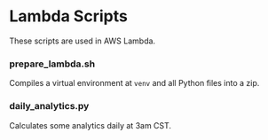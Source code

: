 # Lambda Scripts
These scripts are used in AWS Lambda.

### prepare_lambda.sh
Compiles a virtual environment at `venv` and all Python files into a zip.

### daily_analytics.py
Calculates some analytics daily at 3am CST.
